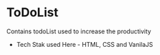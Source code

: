 # ToDoList
 Contains todoList used to increase the productivity
- Tech Stak used Here - HTML, CSS and VanilaJS
